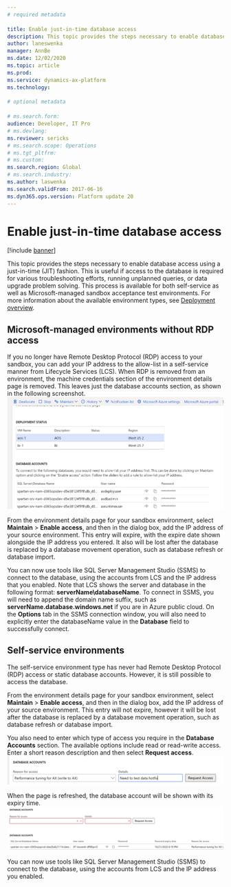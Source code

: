 ```yaml
---
# required metadata

title: Enable just-in-time database access
description: This topic provides the steps necessary to enable database access in a just-in-time (JIT) fashion.
author: laneswenka
manager: AnnBe
ms.date: 12/02/2020
ms.topic: article
ms.prod: 
ms.service: dynamics-ax-platform
ms.technology: 

# optional metadata

# ms.search.form: 
audience: Developer, IT Pro
# ms.devlang: 
ms.reviewer: sericks
# ms.search.scope: Operations
# ms.tgt_pltfrm: 
# ms.custom: 
ms.search.region: Global
# ms.search.industry: 
ms.author: laswenka
ms.search.validFrom: 2017-06-16
ms.dyn365.ops.version: Platform update 20
---
```


# Enable just-in-time database access

[!include [banner](../includes/banner.md)]

This topic provides the steps necessary to enable database access using a just-in-time (JIT) fashion. This is useful if access to the database is required for various troubleshooting efforts, running unplanned queries, or data upgrade problem solving. This process is available for both self-service as well as Microsoft-managed sandbox acceptance test environments. For more information about the available environment types, see [Deployment overview](../deployment/cloud-deployment-overview.md).

## Microsoft-managed environments without RDP access

If you no longer have Remote Desktop Protocol (RDP) access to your sandbox, you can add your IP address to the allow-list in a self-service manner from Lifecycle Services (LCS). When RDP is removed from an environment, the machine credentials section of the environment details page is removed.  This leaves just the database accounts section, as shown in the following screenshot. 
![Database accounts section](media/sql-jit1.png)

From the environment details page for your sandbox environment, select **Maintain** > **Enable access**, and then in the dialog box, add the IP address of your source environment. This entry will expire, with the expire date shown alongside the IP address you entered. It also will be lost after the database is replaced by a database movement operation, such as database refresh or database import.

You can now use tools like SQL Server Management Studio (SSMS) to connect to the database, using the accounts from LCS and the IP address that you enabled. Note that LCS shows the server and database in the following format: **serverName\databaseName**.  To connect in SSMS, you will need to append the domain name suffix, such as **serverName.database.windows.net** if you are in Azure public cloud. On the **Options** tab in the SSMS connection window, you will also need to explicitly enter the databaseName value in the **Database** field to successfully connect.

## Self-service environments

The self-service environment type has never had Remote Desktop Protocol (RDP) access or static database accounts. However, it is still possible to access the database.

From the environment details page for your sandbox environment, select **Maintain** > **Enable access**, and then in the dialog box, add the IP address of your source environment. This entry will not expire, however it will be lost after the database is replaced by a database movement operation, such as database refresh or database import.

You also need to enter which type of access you require in the **Database Accounts** section. The available options include read or read-write access. Enter a short reason description and then select **Request access**.
![Request access option](media/sql-jit2.png)

When the page is refreshed, the database account will be shown with its expiry time.
![Database account shown with the expiry time](media/sql-jit3.png)

You can now use tools like SQL Server Management Studio (SSMS) to connect to the database, using the accounts from LCS and the IP address you enabled.
